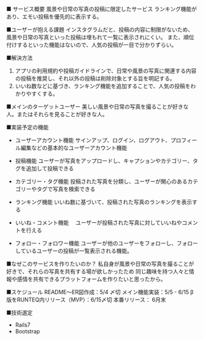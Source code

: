 ■ サービス概要
風景や日常の写真の投稿に限定したサービス
ランキング機能があり、エモい投稿を優先的に表示する。

■ユーザーが抱える課題
インスタグラムだと、投稿の内容に制限がないため、風景や日常の写真といった投稿は埋もれて一覧に表示されにくい。
また、順位付けするといった機能はないので、人気の投稿が一目で分かりずらい。

■解決方法
1. アプリの利用規約や投稿ガイドラインで、日常や風景の写真に関連する内容の投稿を推奨し、それ以外の投稿は削除対象とする旨を明記する。
2. いいね数などに基づき、ランキング機能を追加することで、人気の投稿をわかりやすくする。

■メインのターゲットユーザー
美しい風景や日常の写真を撮ることが好きな人。またはそれらを見ることが好きな人。

■実装予定の機能
- ユーザーアカウント機能
  サインアップ、ログイン、ログアウト、プロフィール編集などの基本的なユーザーアカウント機能

- 投稿機能
  ユーザーが写真をアップロードし、キャプションやカテゴリー、タグを追加して投稿できる

- カテゴリー・タグ機能
  投稿された写真を分類し、ユーザーが関心のあるカテゴリーやタグで写真を検索できる

- ランキング機能
  いいね数に基づいて、投稿された写真のランキングを表示する

- いいね・コメント機能
　ユーザーが投稿された写真に対していいねやコメントを行える

- フォロー・フォロワー機能
  ユーザーが他のユーザーをフォローし、フォローしているユーザーの投稿が一覧表示される機能。


■なぜこのサービスを作りたいのか？
私自身が風景や日常の写真を撮ることが好きで、それらの写真を共有する場が欲しかったため
同じ趣味を持つ人々と情報や感情を共有できるプラットフォームを作りたいと思ったから。

■スケジュール
README〜ER図作成：5/4 〆切
メイン機能実装：5/5 - 6/15
β版をRUNTEQ内リリース（MVP）：6/15〆切
本番リリース： 6月末

■技術選定
- Rails7
- Bootstrap